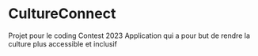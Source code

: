 # CultureConnect
Projet pour le coding Contest 2023
Application qui a pour but de rendre la culture plus accessible et inclusif
